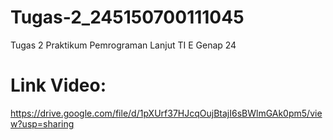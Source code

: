 # Tugas-2_245150700111045
Tugas 2 Praktikum Pemrograman Lanjut TI E Genap 24
# Link Video: 
https://drive.google.com/file/d/1pXUrf37HJcqOujBtajI6sBWlmGAk0pm5/view?usp=sharing
